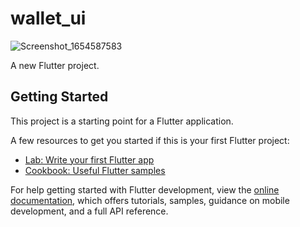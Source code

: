 # wallet_ui

![Screenshot_1654587583](https://user-images.githubusercontent.com/78877010/172326450-70b1e03e-ac3d-4d3c-8c16-a5e95e27d725.png)

A new Flutter project.

## Getting Started

This project is a starting point for a Flutter application.

A few resources to get you started if this is your first Flutter project:

- [Lab: Write your first Flutter app](https://docs.flutter.dev/get-started/codelab)
- [Cookbook: Useful Flutter samples](https://docs.flutter.dev/cookbook)

For help getting started with Flutter development, view the
[online documentation](https://docs.flutter.dev/), which offers tutorials,
samples, guidance on mobile development, and a full API reference.

